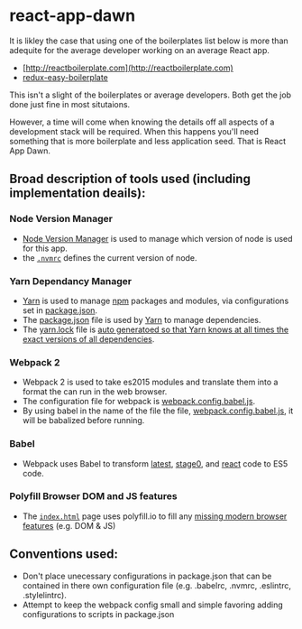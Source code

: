 # react-app-dawn

It is likley the case that using one of the boilerplates list below is more than adequite for the average developer working on an average React app.

* [http://reactboilerplate.com](http://reactboilerplate.com)
* [redux-easy-boilerplate](https://github.com/anorudes/redux-easy-boilerplate)

This isn't a slight of the boilerplates or average developers. Both get the job done just fine in most situtaions.

However, a time will come when knowing the details off all aspects of a development stack will be required. When this happens you'll need something that is more boilerplate and less application seed. That is React App Dawn.

## Broad description of tools used (including implementation deails):

### Node Version Manager

* [Node Version Manager](https://github.com/creationix/nvm) is used to manage which version of node is used for this app.
* the [`.nvmrc`](.nvmrc) defines the current version of node.

### Yarn Dependancy Manager

* [Yarn](https://yarnpkg.com/) is used to manage [npm](https://www.npmjs.com/) packages and modules, via configurations set in [package.json](https://yarnpkg.com/en/docs/package-json).
* The [package.json](package.json) file is used by [Yarn](https://yarnpkg.com/) to manage dependencies.
* The [yarn.lock](yarn.lock) file is [auto generatoed so that Yarn knows at all times the exact versions of all dependencies](https://yarnpkg.com/en/docs/yarn-lock).

### Webpack 2

* Webpack 2 is used to take es2015 modules and translate them into a format the can run in the web browser.
* The configuration file for webpack is [webpack.config.babel.js](webpack.config.babel.js). 
* By using babel in the name of the file the file, [webpack.config.babel.js](webpack.config.babel.js), it will be babalized before running.

### Babel

* Webpack uses Babel to transform [latest](http://babeljs.io/docs/plugins/preset-latest/), [stage0](http://babeljs.io/docs/plugins/preset-stage-0/), and [react](http://babeljs.io/docs/plugins/preset-react/) code to ES5 code.

### Polyfill Browser DOM and JS features

* The [`index.html`](src/index.html) page uses polyfill.io to fill any [missing modern browser features](https://polyfill.io/v2/docs/features/) (e.g. DOM & JS)

## Conventions used:

* Don't place unecessary configurations in package.json that can be contained in there own configuration file (e.g. .babelrc, .nvmrc, .eslintrc, .stylelintrc).
* Attempt to keep the webpack config small and simple favoring adding configurations to scripts in package.json



